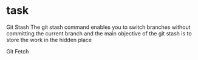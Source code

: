 # task

Git Stash
The git stash command enables you to switch branches without committing the current branch and the main objective of the git stash is to store the work in the hidden place

Git Fetch

